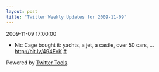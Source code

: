 ```yaml
---
layout: post
title: "Twitter Weekly Updates for 2009-11-09"
---
```


<p class='meta'>2009-11-09 17:00:00</p>

<ul class="aktt_tweet_digest">
	<li>Nic Cage bought it: yachts, a jet, a castle, over 50 cars, ... <a href="http://bit.ly/494EvK" rel="nofollow">http://bit.ly/494EvK</a> <a href="http://twitter.com/Joshua_C/statuses/5435774974">#</a></li>
</ul>
<p class="aktt_credit">Powered by <a href="http://alexking.org/projects/wordpress">Twitter Tools</a>.</p>
